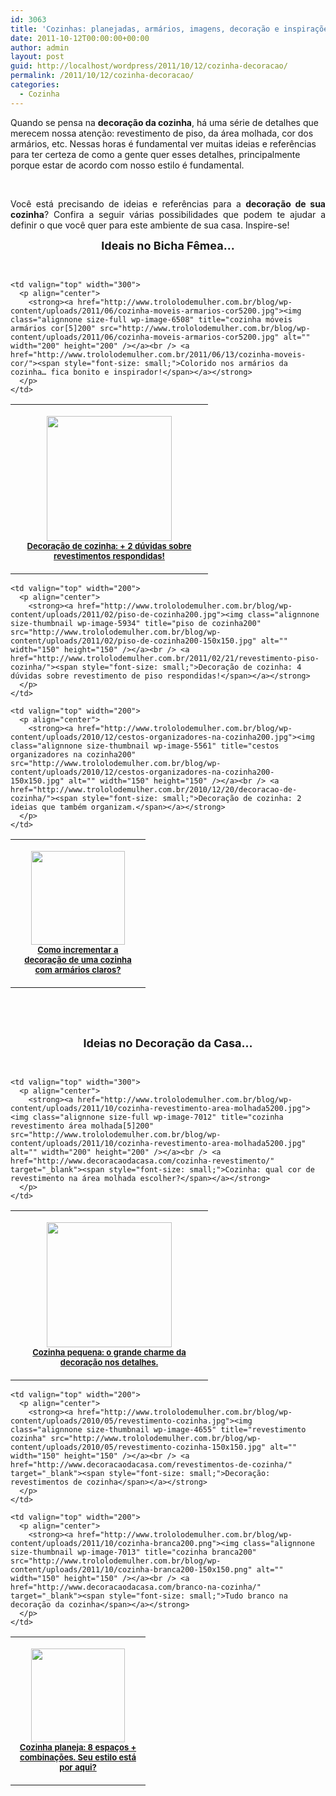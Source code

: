 ```yaml
---
id: 3063
title: 'Cozinhas: planejadas, armários, imagens, decoração e inspirações!'
date: 2011-10-12T00:00:00+00:00
author: admin
layout: post
guid: http://localhost/wordpress/2011/10/12/cozinha-decoracao/
permalink: /2011/10/12/cozinha-decoracao/
categories:
  - Cozinha
---
```

Quando se pensa na **decoração da cozinha**, há uma série de detalhes que merecem nossa atenção: revestimento de piso, da área molhada, cor dos armários, etc. Nessas horas é fundamental ver muitas ideias e referências para ter certeza de como a gente quer esses detalhes, principalmente porque estar de acordo com nosso estilo é fundamental.

&nbsp;

<p align="justify">
  Você está precisando de ideias e referências para a <strong>decoração de sua cozinha</strong>? Confira a seguir várias possibilidades que podem te ajudar a definir o que você quer para este ambiente de sua casa. Inspire-se!
</p>

<!--more-->

<p align="center">
  <strong><span style="font-size: large;">Ideais no Bicha Fêmea…</span></strong>
</p>

&nbsp;

<table width="600" border="0" cellspacing="0" cellpadding="2">
  <tr>
    <td valign="top" width="300">
      <p align="center">
        <a href="http://www.trololodemulher.com.br/blog/wp-content/uploads/2011/07/cozinha200.jpg"><img class="alignnone size-full wp-image-6675" title="cozinha200" src="http://www.trololodemulher.com.br/blog/wp-content/uploads/2011/07/cozinha200.jpg" alt="" width="200" height="200" /></a><br /> <strong><a href="http://www.trololodemulher.com.br/2011/07/25/decoracao-cozinha-revestimento/"><span style="font-size: small;">Decoração de cozinha: + 2 dúvidas sobre revestimentos respondidas!</span></a></strong>
      </p>
    </td>
    
    <td valign="top" width="300">
      <p align="center">
        <strong><a href="http://www.trololodemulher.com.br/blog/wp-content/uploads/2011/06/cozinha-moveis-armarios-cor5200.jpg"><img class="alignnone size-full wp-image-6508" title="cozinha móveis armários cor[5]200" src="http://www.trololodemulher.com.br/blog/wp-content/uploads/2011/06/cozinha-moveis-armarios-cor5200.jpg" alt="" width="200" height="200" /></a><br /> <a href="http://www.trololodemulher.com.br/2011/06/13/cozinha-moveis-cor/"><span style="font-size: small;">Colorido nos armários da cozinha… fica bonito e inspirador!</span></a></strong>
      </p>
    </td>
  </tr>
</table>

<table width="600" border="0" cellspacing="0" cellpadding="2">
  <tr>
    <td valign="top" width="200">
      <p align="center">
        <strong><a href="http://www.trololodemulher.com.br/blog/wp-content/uploads/2011/02/armarios-de-cozinha-planejada-brancos-3200.jpg"><img class="alignnone size-thumbnail wp-image-5977" title="armários de cozinha planejada brancos 3200" src="http://www.trololodemulher.com.br/blog/wp-content/uploads/2011/02/armarios-de-cozinha-planejada-brancos-3200-150x150.jpg" alt="" width="150" height="150" /></a><br /> <a href="http://www.trololodemulher.com.br/2011/02/28/decoracao-de-cozinha-clara/"><span style="font-size: small;">Como incrementar a decoração de uma cozinha com armários claros?</span></a></strong>
      </p>
    </td>
    
    <td valign="top" width="200">
      <p align="center">
        <strong><a href="http://www.trololodemulher.com.br/blog/wp-content/uploads/2011/02/piso-de-cozinha200.jpg"><img class="alignnone size-thumbnail wp-image-5934" title="piso de cozinha200" src="http://www.trololodemulher.com.br/blog/wp-content/uploads/2011/02/piso-de-cozinha200-150x150.jpg" alt="" width="150" height="150" /></a><br /> <a href="http://www.trololodemulher.com.br/2011/02/21/revestimento-piso-cozinha/"><span style="font-size: small;">Decoração de cozinha: 4 dúvidas sobre revestimento de piso respondidas!</span></a></strong>
      </p>
    </td>
    
    <td valign="top" width="200">
      <p align="center">
        <strong><a href="http://www.trololodemulher.com.br/blog/wp-content/uploads/2010/12/cestos-organizadores-na-cozinha200.jpg"><img class="alignnone size-thumbnail wp-image-5561" title="cestos organizadores na cozinha200" src="http://www.trololodemulher.com.br/blog/wp-content/uploads/2010/12/cestos-organizadores-na-cozinha200-150x150.jpg" alt="" width="150" height="150" /></a><br /> <a href="http://www.trololodemulher.com.br/2010/12/20/decoracao-de-cozinha/"><span style="font-size: small;">Decoração de cozinha: 2 ideias que também organizam.</span></a></strong>
      </p>
    </td>
  </tr>
</table>

&nbsp;

&nbsp;

<p align="center">
  <strong><span style="font-size: large;">Ideias no Decoração da Casa…</span></strong>
</p>

&nbsp;

<table width="600" border="0" cellspacing="0" cellpadding="2">
  <tr>
    <td valign="top" width="300">
      <p align="center">
        <strong><a href="http://www.trololodemulher.com.br/blog/wp-content/uploads/2011/10/decoracao-da-cozinha200.jpg"><img class="alignnone size-full wp-image-7011" title="decoração da cozinha200" src="http://www.trololodemulher.com.br/blog/wp-content/uploads/2011/10/decoracao-da-cozinha200.jpg" alt="" width="200" height="200" /></a><br /> <a href="http://www.decoracaodacasa.com/cozinha-pequena-decoracao/" target="_blank"><span style="font-size: small;">Cozinha pequena: o grande charme da decoração nos detalhes.</span></a></strong>
      </p>
    </td>
    
    <td valign="top" width="300">
      <p align="center">
        <strong><a href="http://www.trololodemulher.com.br/blog/wp-content/uploads/2011/10/cozinha-revestimento-area-molhada5200.jpg"><img class="alignnone size-full wp-image-7012" title="cozinha revestimento área molhada[5]200" src="http://www.trololodemulher.com.br/blog/wp-content/uploads/2011/10/cozinha-revestimento-area-molhada5200.jpg" alt="" width="200" height="200" /></a><br /> <a href="http://www.decoracaodacasa.com/cozinha-revestimento/" target="_blank"><span style="font-size: small;">Cozinha: qual cor de revestimento na área molhada escolher?</span></a></strong>
      </p>
    </td>
  </tr>
</table>

<table width="600" border="0" cellspacing="0" cellpadding="2">
  <tr>
    <td valign="top" width="200">
      <p align="center">
        <strong><a href="http://www.trololodemulher.com.br/blog/wp-content/uploads/2010/09/cozinha-planejada-moderna200.jpg"><img class="alignnone size-thumbnail wp-image-5257" title="cozinha planejada moderna200" src="http://www.trololodemulher.com.br/blog/wp-content/uploads/2010/09/cozinha-planejada-moderna200-150x150.jpg" alt="" width="150" height="150" /></a><a href="http://www.decoracaodacasa.com/cozinha-planejada/" target="_blank"><span style="font-size: small;">Cozinha planeja: 8 espaços + combinações. Seu estilo está por aqui?</span></a></strong>
      </p>
    </td>
    
    <td valign="top" width="200">
      <p align="center">
        <strong><a href="http://www.trololodemulher.com.br/blog/wp-content/uploads/2010/05/revestimento-cozinha.jpg"><img class="alignnone size-thumbnail wp-image-4655" title="revestimento cozinha" src="http://www.trololodemulher.com.br/blog/wp-content/uploads/2010/05/revestimento-cozinha-150x150.jpg" alt="" width="150" height="150" /></a><br /> <a href="http://www.decoracaodacasa.com/revestimentos-de-cozinha/" target="_blank"><span style="font-size: small;">Decoração: revestimentos de cozinha</span></a></strong>
      </p>
    </td>
    
    <td valign="top" width="200">
      <p align="center">
        <strong><a href="http://www.trololodemulher.com.br/blog/wp-content/uploads/2011/10/cozinha-branca200.png"><img class="alignnone size-thumbnail wp-image-7013" title="cozinha branca200" src="http://www.trololodemulher.com.br/blog/wp-content/uploads/2011/10/cozinha-branca200-150x150.png" alt="" width="150" height="150" /></a><br /> <a href="http://www.decoracaodacasa.com/branco-na-cozinha/" target="_blank"><span style="font-size: small;">Tudo branco na decoração da cozinha</span></a></strong>
      </p>
    </td>
  </tr>
</table>

&nbsp;